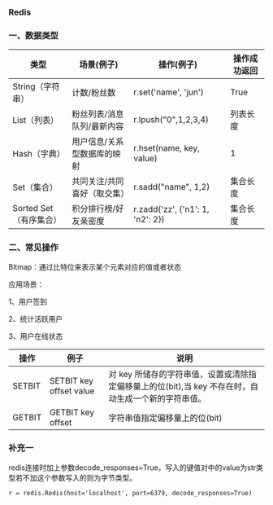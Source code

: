 ### Redis 

### 一、数据类型

|类型					|场景(例子)	|操作(例子)	|  操作成功返回   |
|-						|-		|-		|  -  |
|String（字符串）		| 计数/粉丝数		|	r.set('name', 'jun')	|  True  |
|List（列表）			| 粉丝列表/消息队列/最新内容		|	r.lpush("0",1,2,3,4) 	|  列表长度  |
|Hash（字典）			| 用户信息/关系型数据库的映射		|	r.hset(name, key, value) 	|  1  |
|Set（集合）			|	共同关注/共同喜好（取交集）	|	r.sadd("name", 1,2)	|  集合长度  |
|Sorted Set（有序集合）	|	积分排行榜/好友亲密度	|	r.zadd('zz', {'n1': 1, 'n2': 2})	|  集合长度  |

### 二、常见操作

Bitmap：通过比特位来表示某个元素对应的值或者状态

应用场景：

1、用户签到

2、统计活跃用户

3、用户在线状态

| 操作 | 例子 | 说明 |
| - | - | - |
| SETBIT | SETBIT key offset value | 对 key 所储存的字符串值，设置或清除指定偏移量上的位(bit),当 key 不存在时，自动生成一个新的字符串值。|
| GETBIT | GETBIT key offset | 字符串值指定偏移量上的位(bit) |


### 补充一
redis连接时加上参数decode_responses=True，写入的键值对中的value为str类型若不加这个参数写入的则为字节类型。
```
r = redis.Redis(host='localhost', port=6379, decode_responses=True)  
```

